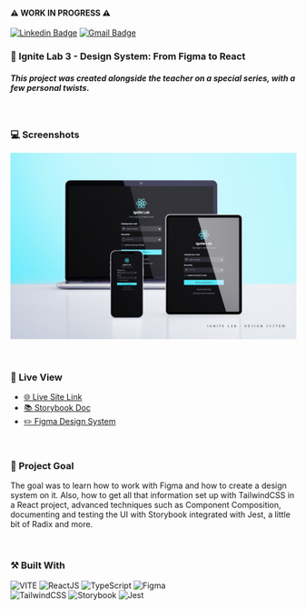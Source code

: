 #### ⚠️ WORK IN PROGRESS ⚠️

[![Linkedin Badge](https://img.shields.io/badge/-guilhermerera-blue?style=flat-square&logo=Linkedin&logoColor=white&link=https://www.linkedin.com/in/guilhermerera/)](https://www.linkedin.com/in/guilhermerera/)
[![Gmail Badge](https://img.shields.io/badge/-hello@rera.dev-c14438?style=flat-square&logo=Gmail&logoColor=white&link=mailto:hello@rera.dev)](mailto:hello@rera.dev)

### 🚀 Ignite Lab 3 - Design System: From Figma to React

##### This project was created alongside the teacher on a special series, with a few personal twists.

<br>

### 💻 Screenshots

![](./src/assets/images/screenshot/screenshot.png)

<br>

### 🔎 Live View

- [🌐 Live Site Link](https://ignite-design-system.vercel.app/)
- [📚 Storybook Doc ](https://guilhermerera.github.io/ignite-design-system/)
- [✏️ Figma Design System](https://www.figma.com/file/isebwceKwRrt1ScuihEsLb/Ignite-lab-Design-System?node-id=0%3A1)

<br>

### 🎯 Project Goal

The goal was to learn how to work with Figma and how to create a design system on it. Also, how to get all that information set up with TailwindCSS in a React project, advanced techniques such as Component Composition, documenting and testing the UI with Storybook integrated with Jest, a little bit of Radix and more.

<br>

### ⚒️ Built With

<img src="https://img.shields.io/badge/Vite-B73BFE?style=flat&logo=vite&logoColor=FFD62E" alt="VITE"> <img src="https://img.shields.io/badge/React-20232A?style=flat&logo=react&logoColor=61DAFB" ALT="ReactJS"> ![TypeScript](https://img.shields.io/badge/typescript-%23007ACC.svg?style=flat&logo=typescript&logoColor=white) ![Figma](https://img.shields.io/badge/figma-%23F24E1E.svg?style=flat&logo=figma&logoColor=white)
<br/>![TailwindCSS](https://img.shields.io/badge/tailwindcss-%2338B2AC.svg?style=flat&logo=tailwind-css&logoColor=white) ![Storybook](https://img.shields.io/badge/-Storybook-FF4785?style=flat&logo=storybook&logoColor=white) ![Jest](https://img.shields.io/badge/-jest-%23C21325?style=flat&logo=jest&logoColor=white)

